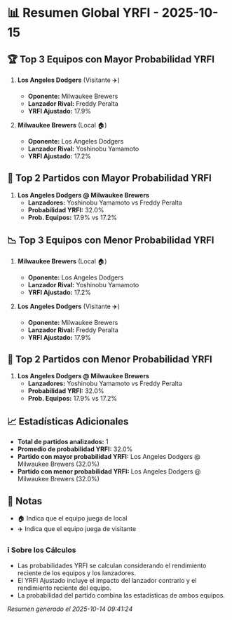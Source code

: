 # 📊 Resumen Global YRFI - 2025-10-15

## 🏆 Top 3 Equipos con Mayor Probabilidad YRFI

1. **Los Angeles Dodgers** (Visitante ✈️)
   - **Oponente:** Milwaukee Brewers
   - **Lanzador Rival:** Freddy Peralta
   - **YRFI Ajustado:** 17.9%

2. **Milwaukee Brewers** (Local 🏠)
   - **Oponente:** Los Angeles Dodgers
   - **Lanzador Rival:** Yoshinobu Yamamoto
   - **YRFI Ajustado:** 17.2%

## 🎯 Top 2 Partidos con Mayor Probabilidad YRFI

1. **Los Angeles Dodgers @ Milwaukee Brewers**
   - **Lanzadores:** Yoshinobu Yamamoto vs Freddy Peralta
   - **Probabilidad YRFI:** 32.0%
   - **Prob. Equipos:** 17.9% vs 17.2%

## 📉 Top 3 Equipos con Menor Probabilidad YRFI

1. **Milwaukee Brewers** (Local 🏠)
   - **Oponente:** Los Angeles Dodgers
   - **Lanzador Rival:** Yoshinobu Yamamoto
   - **YRFI Ajustado:** 17.2%

2. **Los Angeles Dodgers** (Visitante ✈️)
   - **Oponente:** Milwaukee Brewers
   - **Lanzador Rival:** Freddy Peralta
   - **YRFI Ajustado:** 17.9%

## 🛑 Top 2 Partidos con Menor Probabilidad YRFI

1. **Los Angeles Dodgers @ Milwaukee Brewers**
   - **Lanzadores:** Yoshinobu Yamamoto vs Freddy Peralta
   - **Probabilidad YRFI:** 32.0%
   - **Prob. Equipos:** 17.9% vs 17.2%

## 📈 Estadísticas Adicionales

- **Total de partidos analizados:** 1
- **Promedio de probabilidad YRFI:** 32.0%
- **Partido con mayor probabilidad YRFI:** Los Angeles Dodgers @ Milwaukee Brewers (32.0%)
- **Partido con menor probabilidad YRFI:** Los Angeles Dodgers @ Milwaukee Brewers (32.0%)

## 📝 Notas

- 🏠 Indica que el equipo juega de local
- ✈️ Indica que el equipo juega de visitante

### ℹ️ Sobre los Cálculos
- Las probabilidades YRFI se calculan considerando el rendimiento reciente de los equipos y los lanzadores.
- El YRFI Ajustado incluye el impacto del lanzador contrario y el rendimiento reciente del equipo.
- La probabilidad del partido combina las estadísticas de ambos equipos.

*Resumen generado el 2025-10-14 09:41:24*